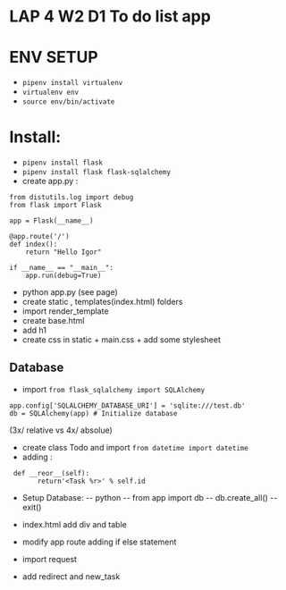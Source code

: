 # LAP 4 W2 D1 To do list app 

# ENV SETUP 
- `pipenv install virtualenv`
- `virtualenv env`
- `source env/bin/activate`

# Install:
- `pipenv install flask `
- `pipenv install flask flask-sqlalchemy`
- create app.py :
```
from distutils.log import debug
from flask import Flask

app = Flask(__name__)

@app.route('/')
def index():
    return "Hello Igor"

if __name__ == "__main__":
    app.run(debug=True)

```
- python app.py (see page)
- create static , templates(index.html) folders
- import render_template
- create base.html
- add h1
- create css in static + main.css + add some stylesheet
 
## Database
- import `from flask_sqlalchemy import SQLAlchemy`
 ```
 app.config['SQLALCHEMY_DATABASE_URI'] = 'sqlite:///test.db'
db = SQLAlchemy(app) # Initialize database 
``` 
(3x/ relative vs 4x/ absolue)

 - create class Todo and import `from datetime import datetime`
 - adding :
 ```
  def __reor__(self):
        return'<Task %r>' % self.id
```
- Setup Database: 
-- python 
-- from app import db 
-- db.create_all()
--exit()

- index.html add div and table 
- modify app route adding if else statement
- import request
- add redirect and new_task
